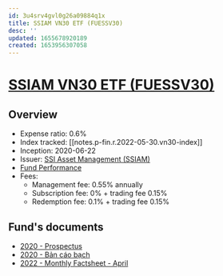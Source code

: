 ```yaml
---
id: 3u4srv4gvl0g26a09884q1x
title: SSIAM VN30 ETF (FUESSV30)
desc: ''
updated: 1655678920189
created: 1653956307058
---
```

# [SSIAM VN30 ETF (FUESSV30)](https://www.ssi.com.vn/en/ssiam/fund-information-ssiam-vn30)

## Overview

- Expense ratio: 0.6%
- Index tracked: [[notes.p-fin.r.2022-05-30.vn30-index]]
- Inception: 2020-06-22
- Issuer: [SSI Asset Management (SSIAM)](https://www.ssi.com.vn/en/ssiam/who-we-are)
- [Fund Performance](https://www.ssi.com.vn/en/ssiam/performance-vn30)
- Fees:
    - Management fee: 0.55% annually
    - Subscription fee: 0% + trading fee 0.15%
    - Redemption fee: 0.1% + trading fee 0.15%

## Fund's documents

- [2020 - Prospectus](https://masvn.com/api/attachment/file/1634786746779-ProspectusETFSSIAMETFVN30_ENG.pdf)
- [2020 - Bản cáo bạch](https://masvn.com/api/attachment/file/1630480175274-20201007-BanCaoBachQuyETFSSIAMVN30.pdf)
- [2022 - Monthly Factsheet - April](https://masvn.com/api/attachment/file/1653271880950-SSIAMVN30ETF_Factsheet_VIE_30042022.pdf)
